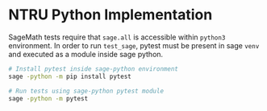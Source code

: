 # NTRU Python Implementation

SageMath tests require that `sage.all` is accessible within `python3` environment. In order to run `test_sage`, pytest must be present in sage `venv` and executed as a module inside sage python.

```bash
# Install pytest inside sage-python environment
sage -python -m pip install pytest

# Run tests using sage-python pytest module
sage -python -m pytest
```

